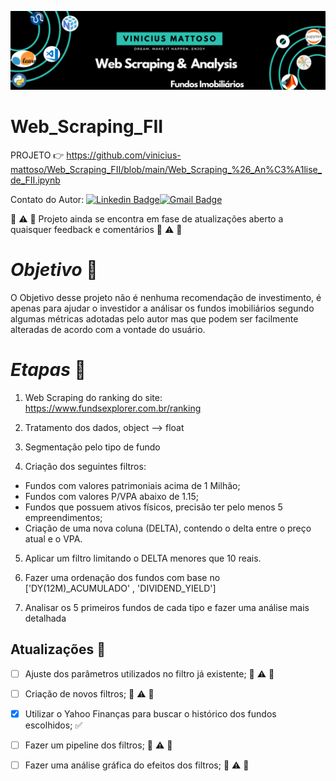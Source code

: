 ![Welcome](/FII.png?raw=true)
# Web_Scraping_FII 
PROJETO :point_right: <https://github.com/vinicius-mattoso/Web_Scraping_FII/blob/main/Web_Scraping_%26_An%C3%A1lise_de_FII.ipynb>

Contato do Autor: [![Linkedin Badge](https://img.shields.io/badge/-LinkedIn-blue?style=flat-square&logo=Linkedin&logoColor=white&link=https://www.linkedin.com/in/vinicius-mattoso/)](https://www.linkedin.com/in/vinicius-mattoso/)[![Gmail Badge](https://img.shields.io/badge/-Gmail-c14438?style=flat-square&logo=Gmail&logoColor=white&link=mailto:vinicius.vmrs@gmail.com)](mailto:vinicius.vmrs@gmail.com)

:construction: :warning: :construction:
Projeto ainda se encontra em fase de atualizações
aberto a quaisquer feedback e comentários
:construction: :warning: :construction:

# ***Objetivo*** :dart:
  O Objetivo desse projeto não é nenhuma recomendação de investimento, é apenas para ajudar o investidor a análisar os fundos imobiliários segundo algumas métricas adotadas pelo autor mas que podem ser facilmente alteradas de acordo com a vontade do usuário.

# ***Etapas*** :memo:

1. Web Scraping do ranking do site: https://www.fundsexplorer.com.br/ranking

2. Tratamento dos dados, object --> float

3. Segmentação pelo tipo de fundo

4. Criação dos seguintes filtros:

  - Fundos com valores patrimoniais acima de 1 Milhão; 
  - Fundos com valores P/VPA abaixo de 1.15;  
  - Fundos que possuem ativos físicos, precisão ter pelo menos 5 empreendimentos;  
  - Criação de uma nova coluna (DELTA), contendo o delta entre o preço atual e o VPA.

5. Aplicar um filtro limitando o DELTA menores que 10 reais.

6. Fazer uma ordenação dos fundos com base no ['DY(12M)_ACUMULADO' , 'DIVIDEND_YIELD']

7. Analisar os 5 primeiros fundos de cada tipo e fazer uma análise mais detalhada

## **Atualizações** :memo:

- [ ] Ajuste dos parâmetros utilizados no filtro já existente; :construction: :warning: :construction:
- [ ] Criação de novos filtros; :construction: :warning: :construction:
- [x] Utilizar o Yahoo Finanças para buscar o histórico dos fundos escolhidos; ✅
- [ ] Fazer um pipeline dos filtros; :construction: :warning: :construction:
- [ ] Fazer uma análise gráfica do efeitos dos filtros; :construction: :warning: :construction:


